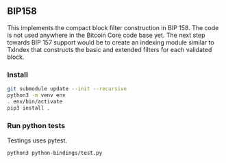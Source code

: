 ## BIP158

This implements the compact block filter construction in BIP 158. The code is not used anywhere in the Bitcoin Core code base yet. The next step towards BIP 157 support would be to create an indexing module similar to TxIndex that constructs the basic and extended filters for each validated block.

### Install

```bash
git submodule update --init --recursive
python3 -m venv env
. env/bin/activate
pip3 install .
```

### Run python tests

Testings uses pytest.

```bash
python3 python-bindings/test.py
```


